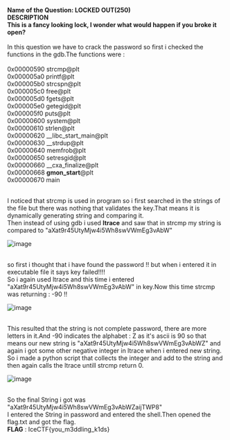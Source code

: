 <b>Name of the Question: LOCKED OUT(250)</b><br>
<b>DESCRIPTION<br>
This is a fancy looking lock, I wonder what would happen if you broke it open?</b>
<br>
<br>
In this question we have to crack the password so first i checked the functions in the gdb.The functions were :<br><br>
0x00000590  strcmp@plt<br>
0x000005a0  printf@plt<br>
0x000005b0  strcspn@plt<br>
0x000005c0  free@plt<br>
0x000005d0  fgets@plt<br>
0x000005e0  getegid@plt<br>
0x000005f0  puts@plt<br>
0x00000600  system@plt<br>
0x00000610  strlen@plt<br>
0x00000620  __libc_start_main@plt<br>
0x00000630  __strdup@plt<br>
0x00000640  memfrob@plt<br>
0x00000650  setresgid@plt<br>
0x00000660  __cxa_finalize@plt<br>
0x00000668  __gmon_start__@plt<br>
0x00000670  main

<br>
I noticed that strcmp is used in program so i first searched in the strings of the file but
there was nothing that validates the key.That means it is dynamically generating string and comparing it.
<br>
Then instead of using gdb i used <b>ltrace</b> and saw that in strcmp my string is compared to "aXat9r45UtyMjw4i5Wh8swVWmEg3vAbW" 
<br>

![image](https://user-images.githubusercontent.com/43247883/45688976-6466f380-bb70-11e8-9c02-be785c8ad780.png)

<br>
so first i thought that i have found the password !! but when i entered it in executable file it says key failed!!!!<br>
So i again used ltrace and this time i entered "aXat9r45UtyMjw4i5Wh8swVWmEg3vAbW" in key.Now this time strcmp was returning  : -90 !!
<br>

![image](https://user-images.githubusercontent.com/43247883/45688880-2bc71a00-bb70-11e8-8a97-199505fe5c15.png)


<br>
This resulted that the string is not complete password, there are more letters in it.And -90 indicates the alphabet : Z as it's ascii is 90 so that means our new string is "aXat9r45UtyMjw4i5Wh8swVWmEg3vAbWZ" and again i got some other negative integer in ltrace when i  entered new string.<br>
So i made a python script that collects the integer and add to the string and then again calls the ltrace untill strcmp return 0.<br>

![image](https://user-images.githubusercontent.com/43247883/45689070-9e37fa00-bb70-11e8-81a3-00d249c015cf.png)

<br>
So the final String i got was "aXat9r45UtyMjw4i5Wh8swVWmEg3vAbWZaijTWP8"
<br>
I entered the String in password and entered the shell.Then opened the flag.txt and got the flag.
<br>
<b>FLAG</b> : IceCTF{you_m3ddling_k1ds}
